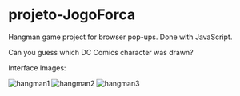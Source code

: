 # projeto-JogoForca
Hangman game project for browser pop-ups. Done with JavaScript.

Can you guess which DC Comics character was drawn?

Interface Images:

![hangman1](https://user-images.githubusercontent.com/98829238/194716829-13a6f0ba-b935-4d9e-9cc4-0552b8b1d877.png)
![hangman2](https://user-images.githubusercontent.com/98829238/194716835-086727be-4ad4-4aff-abda-a9d25145c37f.png)
![hangman3](https://user-images.githubusercontent.com/98829238/194716839-74be9a0a-5adc-46f6-b950-eb636d8e5856.png)
